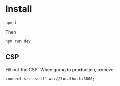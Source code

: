 # Install

```
npm i
```

Then

```
npm run dev
```


## CSP
Fill out the CSP. When going to production, remove:

```
connect-src 'self' ws://localhost:3000;
```